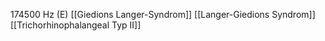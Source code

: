 174500 Hz (E)
[[Giedions Langer-Syndrom]]
[[Langer-Giedions Syndrom]]
[[Trichorhinophalangeal Typ II]]